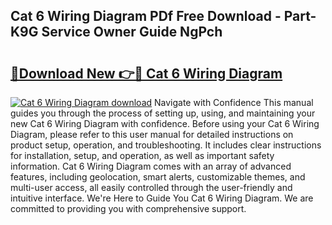 ## Cat 6 Wiring Diagram PDf Free Download - Part-K9G Service Owner Guide NgPch

# <h2><a href="http://dfn7ii.blite.top/?on=Cat+6+Wiring+Diagram">🔗Download New 👉🔴 Cat 6 Wiring Diagram</a></h2>

[![Cat 6 Wiring Diagram download](https://i.imgur.com/lujVjoI.png)](http://dfn7ii.blite.top/?on=Cat+6+Wiring+Diagram)
Navigate with Confidence This manual guides you through the process of setting up, using, and maintaining your new Cat 6 Wiring Diagram with confidence. Before using your Cat 6 Wiring Diagram, please refer to this user manual for detailed instructions on product setup, operation, and troubleshooting. It includes clear instructions for installation, setup, and operation, as well as important safety information. Cat 6 Wiring Diagram comes with an array of advanced features, including geolocation, smart alerts, customizable themes, and multi-user access, all easily controlled through the user-friendly and intuitive interface. We're Here to Guide You Cat 6 Wiring Diagram. We are committed to providing you with comprehensive support.
